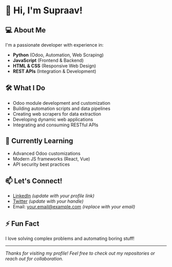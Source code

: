# 👋 Hi, I'm Supraav!

## 💻 About Me

I'm a passionate developer with experience in:
- **Python** (Odoo, Automation, Web Scraping)
- **JavaScript** (Frontend & Backend)
- **HTML & CSS** (Responsive Web Design)
- **REST APIs** (Integration & Development)

## 🛠️ What I Do

- Odoo module development and customization
- Building automation scripts and data pipelines
- Creating web scrapers for data extraction
- Developing dynamic web applications
- Integrating and consuming RESTful APIs

## 🌱 Currently Learning

- Advanced Odoo customizations
- Modern JS frameworks (React, Vue)
- API security best practices

## 📫 Let's Connect!

- [LinkedIn](https://www.linkedin.com/in/supraav) *(update with your profile link)*
- [Twitter](https://twitter.com/yourhandle) *(update with your handle)*
- Email: your.email@example.com *(replace with your email)*

## ⚡ Fun Fact

I love solving complex problems and automating boring stuff!

---

*Thanks for visiting my profile! Feel free to check out my repositories or reach out for collaboration.*

